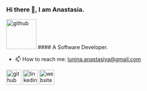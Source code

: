 ### Hi there 👋, I am Anastasia.
<img src='https://user-images.githubusercontent.com/94207798/165857430-8c374d84-e56a-4a89-9966-edb03cb62c6a.png' alt='github' height='80'> #### A Software Developer. 
- 📫 How to reach me: lunina.anastasiya@gmail.com 


[<img src='https://cdn.jsdelivr.net/npm/simple-icons@3.0.1/icons/github.svg' alt='github' height='40' target="_blank">](https://github.com/AnastasiaLunina) [<img src='https://cdn.jsdelivr.net/npm/simple-icons@3.0.1/icons/linkedin.svg' alt='linkedin' height='40' target="_blank">](https://www.linkedin.com/in/anastasia-lunina/) [<img src='https://cdn.jsdelivr.net/npm/simple-icons@3.0.1/icons/icloud.svg' alt='website' height='40' target="_blank">](https://github.com/AnastasiaLunina)  


